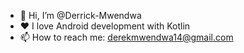 - 👋 Hi, I’m @Derrick-Mwendwa
- ❤️ I love Android development with Kotlin
- 📫 How to reach me: derekmwendwa14@gmail.com

<!---
Derrick-Mwendwa/Derrick-Mwendwa is a ✨ special ✨ repository because its `README.md` (this file) appears on your GitHub profile.
You can click the Preview link to take a look at your changes.
--->
